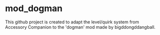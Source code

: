 # mod_dogman

This github project is created to adapt the level/quirk system from Accessory Companion to the 'dogman' mod made by bigddongddangball.
